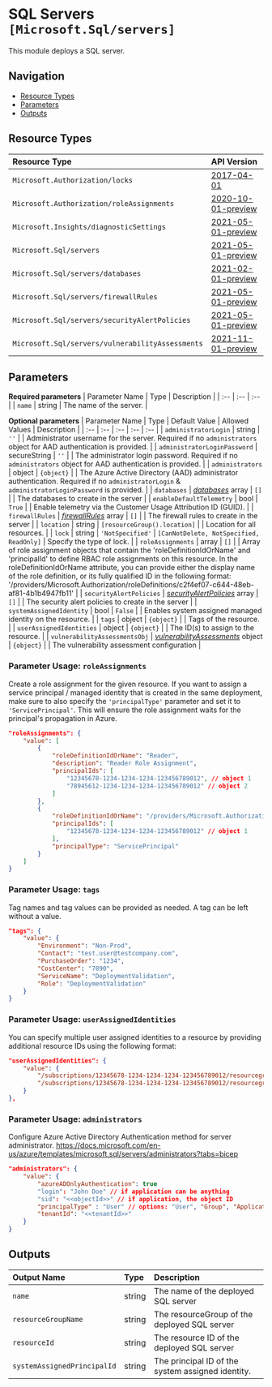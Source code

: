 # SQL Servers `[Microsoft.Sql/servers]`

This module deploys a SQL server.

## Navigation

- [Resource Types](#Resource-Types)
- [Parameters](#Parameters)
- [Outputs](#Outputs)

## Resource Types

| Resource Type | API Version |
| :-- | :-- |
| `Microsoft.Authorization/locks` | [2017-04-01](https://docs.microsoft.com/en-us/azure/templates/Microsoft.Authorization/2017-04-01/locks) |
| `Microsoft.Authorization/roleAssignments` | [2020-10-01-preview](https://docs.microsoft.com/en-us/azure/templates/Microsoft.Authorization/2020-10-01-preview/roleAssignments) |
| `Microsoft.Insights/diagnosticSettings` | [2021-05-01-preview](https://docs.microsoft.com/en-us/azure/templates/Microsoft.Insights/2021-05-01-preview/diagnosticSettings) |
| `Microsoft.Sql/servers` | [2021-05-01-preview](https://docs.microsoft.com/en-us/azure/templates/Microsoft.Sql/2021-05-01-preview/servers) |
| `Microsoft.Sql/servers/databases` | [2021-02-01-preview](https://docs.microsoft.com/en-us/azure/templates/Microsoft.Sql/2021-02-01-preview/servers/databases) |
| `Microsoft.Sql/servers/firewallRules` | [2021-05-01-preview](https://docs.microsoft.com/en-us/azure/templates/Microsoft.Sql/2021-05-01-preview/servers/firewallRules) |
| `Microsoft.Sql/servers/securityAlertPolicies` | [2021-05-01-preview](https://docs.microsoft.com/en-us/azure/templates/Microsoft.Sql/2021-05-01-preview/servers/securityAlertPolicies) |
| `Microsoft.Sql/servers/vulnerabilityAssessments` | [2021-11-01-preview](https://docs.microsoft.com/en-us/azure/templates/Microsoft.Sql/2021-11-01-preview/servers/vulnerabilityAssessments) |

## Parameters

**Required parameters**
| Parameter Name | Type | Description |
| :-- | :-- | :-- |
| `name` | string | The name of the server. |

**Optional parameters**
| Parameter Name | Type | Default Value | Allowed Values | Description |
| :-- | :-- | :-- | :-- | :-- |
| `administratorLogin` | string | `''` |  | Administrator username for the server. Required if no `administrators` object for AAD authentication is provided. |
| `administratorLoginPassword` | secureString | `''` |  | The administrator login password. Required if no `administrators` object for AAD authentication is provided. |
| `administrators` | object | `{object}` |  | The Azure Active Directory (AAD) administrator authentication. Required if no `administratorLogin` & `administratorLoginPassword` is provided. |
| `databases` | _[databases](databases/readme.md)_ array | `[]` |  | The databases to create in the server |
| `enableDefaultTelemetry` | bool | `True` |  | Enable telemetry via the Customer Usage Attribution ID (GUID). |
| `firewallRules` | _[firewallRules](firewallRules/readme.md)_ array | `[]` |  | The firewall rules to create in the server |
| `location` | string | `[resourceGroup().location]` |  | Location for all resources. |
| `lock` | string | `'NotSpecified'` | `[CanNotDelete, NotSpecified, ReadOnly]` | Specify the type of lock. |
| `roleAssignments` | array | `[]` |  | Array of role assignment objects that contain the 'roleDefinitionIdOrName' and 'principalId' to define RBAC role assignments on this resource. In the roleDefinitionIdOrName attribute, you can provide either the display name of the role definition, or its fully qualified ID in the following format: '/providers/Microsoft.Authorization/roleDefinitions/c2f4ef07-c644-48eb-af81-4b1b4947fb11' |
| `securityAlertPolicies` | _[securityAlertPolicies](securityAlertPolicies/readme.md)_ array | `[]` |  | The security alert policies to create in the server |
| `systemAssignedIdentity` | bool | `False` |  | Enables system assigned managed identity on the resource. |
| `tags` | object | `{object}` |  | Tags of the resource. |
| `userAssignedIdentities` | object | `{object}` |  | The ID(s) to assign to the resource. |
| `vulnerabilityAssessmentsObj` | _[vulnerabilityAssessments](vulnerabilityAssessments/readme.md)_ object | `{object}` |  | The vulnerability assessment configuration |


### Parameter Usage: `roleAssignments`

Create a role assignment for the given resource. If you want to assign a service principal / managed identity that is created in the same deployment, make sure to also specify the `'principalType'` parameter and set it to `'ServicePrincipal'`. This will ensure the role assignment waits for the principal's propagation in Azure.

```json
"roleAssignments": {
    "value": [
        {
            "roleDefinitionIdOrName": "Reader",
            "description": "Reader Role Assignment",
            "principalIds": [
                "12345678-1234-1234-1234-123456789012", // object 1
                "78945612-1234-1234-1234-123456789012" // object 2
            ]
        },
        {
            "roleDefinitionIdOrName": "/providers/Microsoft.Authorization/roleDefinitions/c2f4ef07-c644-48eb-af81-4b1b4947fb11",
            "principalIds": [
                "12345678-1234-1234-1234-123456789012" // object 1
            ],
            "principalType": "ServicePrincipal"
        }
    ]
}
```

### Parameter Usage: `tags`

Tag names and tag values can be provided as needed. A tag can be left without a value.

```json
"tags": {
    "value": {
        "Environment": "Non-Prod",
        "Contact": "test.user@testcompany.com",
        "PurchaseOrder": "1234",
        "CostCenter": "7890",
        "ServiceName": "DeploymentValidation",
        "Role": "DeploymentValidation"
    }
}
```

### Parameter Usage: `userAssignedIdentities`

You can specify multiple user assigned identities to a resource by providing additional resource IDs using the following format:

```json
"userAssignedIdentities": {
    "value": {
        "/subscriptions/12345678-1234-1234-1234-123456789012/resourcegroups/validation-rg/providers/Microsoft.ManagedIdentity/userAssignedIdentities/adp-sxx-az-msi-x-001": {},
        "/subscriptions/12345678-1234-1234-1234-123456789012/resourcegroups/validation-rg/providers/Microsoft.ManagedIdentity/userAssignedIdentities/adp-sxx-az-msi-x-002": {}
    }
},
```

### Parameter Usage: `administrators`

Configure Azure Active Directory Authentication method for server administrator.
https://docs.microsoft.com/en-us/azure/templates/microsoft.sql/servers/administrators?tabs=bicep

```json
"administrators": {
    "value": {
        "azureADOnlyAuthentication": true
        "login": "John Doe" // if application can be anything
        "sid": "<<objectId>>" // if application, the object ID
        "principalType" : "User" // options: "User", "Group", "Application"
        "tenantId": "<<tenantId>>"
    }
}
```

## Outputs

| Output Name | Type | Description |
| :-- | :-- | :-- |
| `name` | string | The name of the deployed SQL server |
| `resourceGroupName` | string | The resourceGroup of the deployed SQL server |
| `resourceId` | string | The resource ID of the deployed SQL server |
| `systemAssignedPrincipalId` | string | The principal ID of the system assigned identity. |
